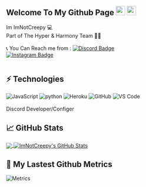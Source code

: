 ## Welcome To My Github Page <img src="https://media.giphy.com/media/hvRJCLFzcasrR4ia7z/giphy.gif" width="25px"></a> <img src="https://emojipedia-us.s3.dualstack.us-west-1.amazonaws.com/thumbs/120/apple/325/skull_1f480.png" width="25px"></a>
Im ImNotCreepy 💻
</br>
Part of The Hyper & Harmony Team 🙋‍♂️
</br></br>
📞 You Can Reach me from :
[![Discord Badge](https://img.shields.io/badge/-'%20AmirCreepy%206100-738ADB?style=flat-square&logo=Discord&logoColor=white&link=https://dsc.bio/CreepyAmir/)](https://dsc.bio/CreepyAmir)  
[![Instagram Badge](https://img.shields.io/badge/-__smamir-purple?style=flat-square&logo=instagram&logoColor=white&link=https://instagram.com/_smamir/)](https://instagram.com/_smamir)
<div align="center"> 
    <img align="center" src="https://discord.c99.nl/widget/theme-3/842927409845108756.png" alt=""/>
</div>

## ⚡ Technologies

![JavaScript](https://img.shields.io/badge/-JavaScript-black?style=flat-square&logo=javascript)
![python](https://img.shields.io/badge/-python-black?style=flat-square&logo=python)
![Heroku](https://img.shields.io/badge/-Heroku-430098?style=flat-square&logo=heroku)
![GitHub](https://img.shields.io/badge/-GitHub-181717?style=flat-square&logo=github)
![VS Code](https://img.shields.io/badge/-VS%20Code-007ACC?style=flat-square&logo=visual-studio-code)</br></br>
Discord Developer/Configer</br>

## &#x1f4c8; GitHub Stats

<a href="https://github.com/ImNotCreepy/ImNotCreepy">
  <img align="center" src="https://github-readme-stats.vercel.app/api/top-langs/?username=ImNotCreepy&hide=css&title_color=ffff&text_color=ffff&icon_color=ffff&bg_color=1d1f21&langs_count=5" />
</a>
<a href="https://github.com/ImNotCreepy/ImNotCreepy">
  <img align="center" src="https://github-readme-stats.vercel.app/api?username=ImNotCreepy&show_icons=true&line_height=27&count_private=true&title_color=ffff&text_color=ffff&icon_color=ffff&bg_color=1d1f21" alt="ImNotCreepy's GitHub Stats" />
</a>

## 🔔 My Lastest Github Metrics
![Metrics](https://metrics.lecoq.io/ImNotCreepy?template=classic&base.header=0&gists=1&lines=1&config.timezone=America%2FToronto)
